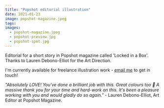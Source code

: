 ```yaml
---
title: "Popshot editorial illustration"
date: 2021-01-23
image: popshot-magazine.jpeg
tags:
images:
  - popshot-magazine.jpeg
  - popshot-preview.jpg
  - popshot-spot.jpg
---
```


Editorial for a short story in Popshot magazine called 'Locked in a Box'. Thanks to Lauren Debono-Elliot for the Art Direction.

I'm currently available for freelance illustration work - [email me](mailto:vicky.hughes@hotmail.com) to get in touch!

*"Absolutely LOVE! You've done a brilliant job with this. Great colours too 🙂 A massive thank you for your time and hard-work on this. It's been a pleasure working with you and would gladly do so again."* - Lauren Debono-Elliot, Art Editor at Popshot Magazine.
